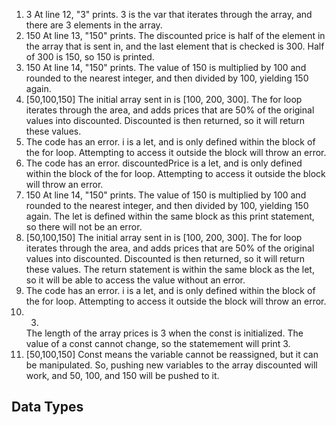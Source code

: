 1. 3
   At line 12, "3" prints. 3 is the var that iterates through the array, and there are 3 elements in the array.
2. 150
   At line 13, "150" prints. The discounted price is half of the element in the array that is sent in, and the last element that is checked is 300. Half of 300 is 150, so 150 is printed.
3. 150
   At line 14, "150" prints. The value of 150 is multiplied by 100 and rounded to the nearest integer, and then divided by 100, yielding 150 again.
4. [50,100,150]
   The initial array sent in is [100, 200, 300]. The for loop iterates through the area, and adds prices that are 50% of the original values into discounted. Discounted is then returned, so it will return these values.
5. The code has an error.
   i is a let, and is only defined within the block of the for loop. Attempting to access it outside the block will throw an error.
6. The code has an error.
   discountedPrice is a let, and is only defined within the block of the for loop. Attempting to access it outside the block will throw an error.
7. 150
   At line 14, "150" prints. The value of 150 is multiplied by 100 and rounded to the nearest integer, and then divided by 100, yielding 150 again. The let is defined within the same block as this print statement, so there will not be an error.
8. [50,100,150]
   The initial array sent in is [100, 200, 300]. The for loop iterates through the area, and adds prices that are 50% of the original values into discounted. Discounted is then returned, so it will return these values. The return statement is within the same block as the let, so it will be able to access the value without an error.
9. The code has an error.
   i is a let, and is only defined within the block of the for loop. Attempting to access it outside the block will throw an error.
10. 3.
    The length of the array prices is 3 when the const is initialized. The value of a const cannot change, so the statemement will print 3.
11. [50,100,150]
    Const means the variable cannot be reassigned, but it can be manipulated. So, pushing new variables to the array discounted will work, and 50, 100, and 150 will be pushed to it.

## Data Types

